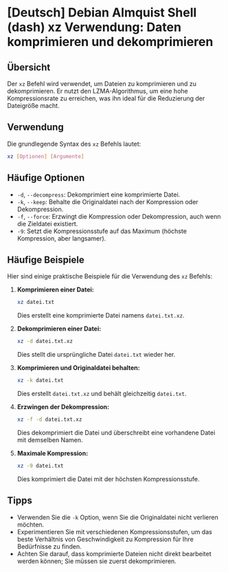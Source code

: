 # [Deutsch] Debian Almquist Shell (dash) xz Verwendung: Daten komprimieren und dekomprimieren

## Übersicht
Der `xz` Befehl wird verwendet, um Dateien zu komprimieren und zu dekomprimieren. Er nutzt den LZMA-Algorithmus, um eine hohe Kompressionsrate zu erreichen, was ihn ideal für die Reduzierung der Dateigröße macht.

## Verwendung
Die grundlegende Syntax des `xz` Befehls lautet:

```bash
xz [Optionen] [Argumente]
```

## Häufige Optionen
- `-d`, `--decompress`: Dekomprimiert eine komprimierte Datei.
- `-k`, `--keep`: Behalte die Originaldatei nach der Kompression oder Dekompression.
- `-f`, `--force`: Erzwingt die Kompression oder Dekompression, auch wenn die Zieldatei existiert.
- `-9`: Setzt die Kompressionsstufe auf das Maximum (höchste Kompression, aber langsamer).

## Häufige Beispiele
Hier sind einige praktische Beispiele für die Verwendung des `xz` Befehls:

1. **Komprimieren einer Datei:**
   ```bash
   xz datei.txt
   ```
   Dies erstellt eine komprimierte Datei namens `datei.txt.xz`.

2. **Dekomprimieren einer Datei:**
   ```bash
   xz -d datei.txt.xz
   ```
   Dies stellt die ursprüngliche Datei `datei.txt` wieder her.

3. **Komprimieren und Originaldatei behalten:**
   ```bash
   xz -k datei.txt
   ```
   Dies erstellt `datei.txt.xz` und behält gleichzeitig `datei.txt`.

4. **Erzwingen der Dekompression:**
   ```bash
   xz -f -d datei.txt.xz
   ```
   Dies dekomprimiert die Datei und überschreibt eine vorhandene Datei mit demselben Namen.

5. **Maximale Kompression:**
   ```bash
   xz -9 datei.txt
   ```
   Dies komprimiert die Datei mit der höchsten Kompressionsstufe.

## Tipps
- Verwenden Sie die `-k` Option, wenn Sie die Originaldatei nicht verlieren möchten.
- Experimentieren Sie mit verschiedenen Kompressionsstufen, um das beste Verhältnis von Geschwindigkeit zu Kompression für Ihre Bedürfnisse zu finden.
- Achten Sie darauf, dass komprimierte Dateien nicht direkt bearbeitet werden können; Sie müssen sie zuerst dekomprimieren.